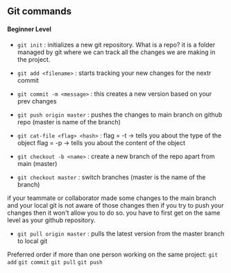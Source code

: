 ## Git commands

#### Beginner Level

- `git init` : initializes a new git repository. What is a repo? 
it is a folder managed by git where we can track all the changes we are making in the project.

- `git add <filename>` : starts tracking your new changes for the nextr commit

- `git commit -m <message>` : this creates a new version based on your prev changes

- `git push origin master` : pushes the changes to main branch on github repo (master is name of the branch)

- `git cat-file <flag> <hash>` : flag = -t -> tells you about the type of the object
                                 flag = -p -> tells you about the content of the object

- `git checkout -b <name>` : create a new branch of the repo apart from main (master)

- `git checkout master` : switch branches (master is the name of the branch)

if your teammate or collaborator made some changes to the main branch and your local git is not aware of those changes then if you try to push your changes then it won't allow you to do so. you have to first get on the same level as your github repository.

- `git pull origin master` : pulls the latest version from the master branch to local git

Preferred order if more than one person working on the same project:
`git add` 
`git commit`
`git pull`
`git push`
